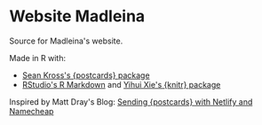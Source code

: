 # Website Madleina

Source for Madleina's website.

Made in R with:

* [Sean Kross's {postcards} package](https://github.com/seankross/postcards)
* [RStudio's R Markdown](https://rmarkdown.rstudio.com/) and [Yihui Xie's {knitr} package](https://yihui.org/knitr/)

Inspired by Matt Dray's Blog:
[Sending {postcards} with Netlify and Namecheap](https://www.rostrum.blog/2020/12/08/postcard)
